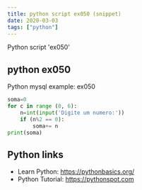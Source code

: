```yaml
---
title: python script ex050 (snippet)
date: 2020-03-03
tags: ["python"]
---
```

Python script 'ex050'


## python ex050

Python mysql example: ex050

```python
soma=0
for c in range (0, 6):
    n=int(input('Digite um numero:'))
    if (n%2 == 0):
        soma+= n
print(soma)


```

## Python links

- Learn Python: https://pythonbasics.org/
- Python Tutorial: https://pythonspot.com
